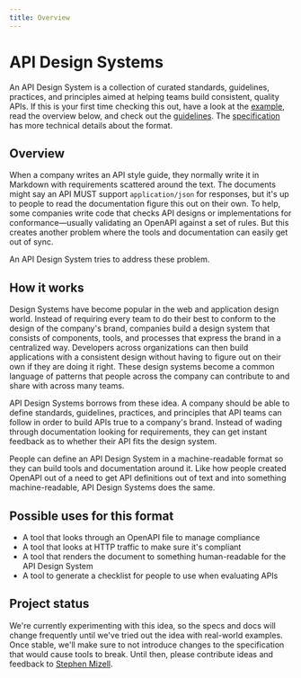 ```yaml
---
title: Overview
---
```


# API Design Systems

An API Design System is a collection of curated standards, guidelines, practices, and principles aimed at helping teams build consistent, quality APIs. If this is your first time checking this out, have a look at the [example](example.md), read the overview below, and check out the [guidelines](guidelines.md). The [specification](specification.md) has more technical details about the format.

## Overview

When a company writes an API style guide, they normally write it in Markdown with requirements scattered around the text. The documents might say an API MUST support `application/json` for responses, but it's up to people to read the documentation figure this out on their own. To help, some companies write code that checks API designs or implementations for conformance—usually validating an OpenAPI against a set of rules. But this creates another problem where the tools and documentation can easily get out of sync.

An API Design System tries to address these problem.

## How it works

Design Systems have become popular in the web and application design world. Instead of requiring every team to do their best to conform to the design of the company's brand, companies build a design system that consists of components, tools, and processes that express the brand in a centralized way. Developers across organizations can then build applications with a consistent design without having to figure out on their own if they are doing it right. These design systems become a common language of patterns that people across the company can contribute to and share with across many teams.

API Design Systems borrows from these idea. A company should be able to define standards, guidelines, practices, and principles that API teams can follow in order to build APIs true to a company's brand. Instead of wading through documentation looking for requirements, they can get instant feedback as to whether their API fits the design system. 

People can define an API Design System in a machine-readable format so they can build tools and documentation around it. Like how people created OpenAPI out of a need to get API definitions out of text and into something machine-readable, API Design Systems does the same.

## Possible uses for this format

* A tool that looks through an OpenAPI file to manage compliance
* A tool that looks at HTTP traffic to make sure it's compliant
* A tool that renders the document to something human-readable for the API Design System
* A tool to generate a checklist for people to use when evaluating APIs

## Project status

We're currently experimenting with this idea, so the specs and docs will change frequently until we've tried out the idea with real-world examples. Once stable, we'll make sure to not introduce changes to the specification that would cause tools to break. Until then, please contribute ideas and feedback to [Stephen Mizell](https://twitter.com/Stephen_Mizell).
